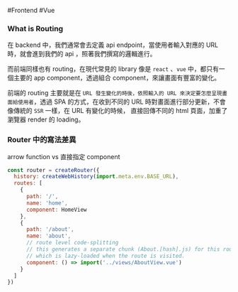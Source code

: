 #Frontend #Vue 

### What is Routing

在 backend 中，我們通常會去定義 api endpoint，當使用者輸入對應的 URL 時，就會進到我們的 api ，照著我們撰寫的邏輯進行。

而前端同樣也有 routing，在現代常見的 library 像是 `react` 、`vue` 中，都只有一個主要的 app component，透過組合 component，來讓畫面有豐富的變化。

前端的 routing 主要就是在 `URL 發生變化的時後，依照輸入的 URL 來決定要怎麼呈現畫面給使用者`，透過 SPA 的方式，在收到不同的 URL 時對畫面進行部分更新，不會像傳統的 `SSR` 一樣，在 URL 有變化的時候， 直接回傳不同的 html 頁面，加重了瀏覽器 render 的 loading。


### Router 中的寫法差異

arrow function vs 直接指定 component

```js
const router = createRouter({
  history: createWebHistory(import.meta.env.BASE_URL),
  routes: [
    {
      path: '/',
      name: 'home',
      component: HomeView
    },
    {
      path: '/about',
      name: 'about',
      // route level code-splitting
      // this generates a separate chunk (About.[hash].js) for this route
      // which is lazy-loaded when the route is visited.
      component: () => import('../views/AboutView.vue')
    }
  ]
})
```
